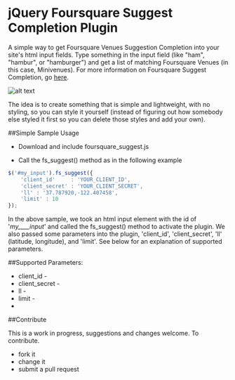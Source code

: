 # jQuery Foursquare Suggest Completion Plugin

A simple way to get Foursquare Venues Suggestion Completion into your site's html input fields. Type something in the input field (like "ham", "hambur", or "hamburger") and get a list of matching Foursquare Venues (in this case, Minivenues). For more information on Foursquare Suggest Completion, go [here](https://developer.foursquare.com/docs/venues/suggestcompletion "Foursquare Suggest Completion").

![alt text](http://www.flickr.com/photos/kurtyboy/7225529098/ "Hamburger Search")


The idea is to create something that is simple and lightweight, with no styling, so you can style it yourself (instead of figuring out how somebody else styled it first so you can delete those styles and add your own).


##Simple Sample Usage

* Download and include foursquare_suggest.js

* Call the fs_suggest() method as in the following example

```javascript
$('#my_input').fs_suggest({
	'client_id'		: 'YOUR_CLIENT_ID',
	'client_secret'	: 'YOUR_CLIENT_SECRET',
	'll' : '37.787920,-122.407458', 
	'limit' : 10 
});
```
In the above sample, we took an html input element with the id of '_my____input_' and called the fs_suggest() method to activate the plugin. We also passed some parameters into the plugin, 'client_id', 'client_secret', 'll' (latitude, longitude), and 'limit'. See below for an explanation of supported parameters.

##Supported Parameters:

* client_id -
* client_secret -
* ll - 
* limit -
*

##Contribute

This is a work in progress, suggestions and changes welcome. To contribute.

* fork it
* change it
* submit a pull request
